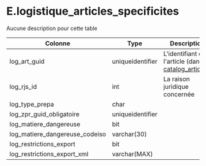# E.logistique_articles_specificites

Aucune description pour cette table

Colonne|Type|Description
---|---|---
log_art_guid|uniqueidentifier|L'identifiant de l'article (dans [catalog_articles](generated_catalog_articles.md)) 
log_rjs_id|int|La raison juridique concernée 
log_type_prepa|char|
log_zpr_guid_obligatoire|uniqueidentifier|
log_matiere_dangereuse|bit|
log_matiere_dangereuse_codeiso|varchar(30)|
log_restrictions_export|bit|
log_restrictions_export_xml|varchar(MAX)|
